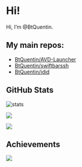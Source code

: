 # Hi!
Hi, I’m @BtQuentin.

## My main repos:
 - [BtQuentin/AVD-Launcher](https://github.com/BtQuentin/AVD-Launcher)
 - [BtQuentin/swiftbarssh](https://github.com/BtQuentin/swiftbarssh)
 - [BtQuentin/idid](https://github.com/BtQuentin/idid)
 
 
## GitHub Stats

![stats](https://github-readme-stats.vercel.app/api?username=BtQuentin&theme=default&show_icons=true&hide_border=true&count_private=true&include_all_commits=true)

![](https://github-readme-streak-stats.herokuapp.com/?user=BtQuentin&theme=default&hide_border=true&include_all_commits=true)

![](https://github-readme-stats.vercel.app/api/top-langs/?username=BtQuentin&langs_count=10&theme=default&show_icons=true&hide_border=true&layout=compact)

## Achievements  
![](https://github-profile-trophy.vercel.app/?username=BtQuentin&show_icons=true&hide_border=true&include_all_commits=true)
